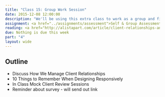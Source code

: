 ```yaml
---
title: "Class 15: Group Work Session"
date: 2015-12-08 12:00:00
description: "We'll be using this extra class to work as a group and finish the final assignments."
assignment: <a href="../assignments/assessment">Self & Group Assessment</a>
reading: <a href="http://alistapart.com/article/client-relationships-and-the-multi-device-web">Client Relationships and the Multi-Device Web</a>
due: Nothing is due this week
part: "4"
layout: wide
---
```


## Outline

* Discuss How We Manage Client Relationships
* 10 Things to Remember When Designing Responsively
* In Class Mock Client Review Sessions
* Reminder about survey - will send out link